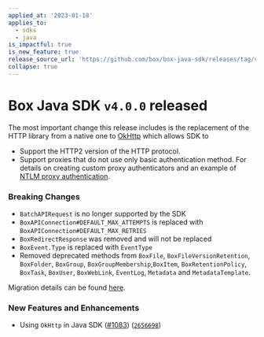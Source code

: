 ```yaml
---
applied_at: '2023-01-18'
applies_to:
  - sdks
  - java
is_impactful: true
is_new_feature: true
release_source_url: 'https://github.com/box/box-java-sdk/releases/tag/v4.0.0'
collapse: true
---
```


# Box Java SDK `v4.0.0` released

The most important change this release includes is the replacement of the HTTP library from a native one to
[OkHttp][1] which allows SDK to

* Support the HTTP2 version of the HTTP protocol.
* Support proxies that do not use only basic authentication method. For details on creating custom proxy authenticators and an example of
    [NTLM proxy authentication][2].

### Breaking Changes

* `BatchAPIRequest` is no longer supported by the SDK
* `BoxAPIConnection#DEFAULT_MAX_ATTEMPTS` is replaced with `BoxAPIConnection#DEFAULT_MAX_RETRIES`
* `BoxRedirectResponse` was removed and will not be replaced
* `BoxEvent.Type` is replaced with `EventType`
*  Removed deprecated methods from `BoxFile`, `BoxFileVersionRetention`, `BoxFolder`, `BoxGroup`, `BoxGroupMembership`,`BoxItem`, `BoxRetentionPolicy`, `BoxTask`, `BoxUser`, `BoxWebLink`, `EventLog`, `Metadata` and `MetadataTemplate`.

Migration details can be found [here][3].

### New Features and Enhancements

* Using `OkHttp` in Java SDK ([#1083][4]) ([`2656698`][5])

[1]: https://square.github.io/okhttp/

[2]: https://github.com/box/box-java-sdk/blob/kb/ok-http/doc/configuration.md#custom-proxy-authenticator

[3]: doc/upgrades/3.x.x%20to%204.x.x.md

[4]: https://github.com/box/box-java-sdk/issues/1083

[5]: https://github.com/box/box-java-sdk/commit/265669897100dd8f1757fc2c5f25665da42c2889
